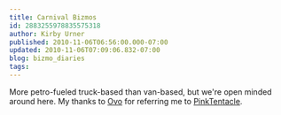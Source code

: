 ```yaml
---
title: Carnival Bizmos
id: 2883255978835575318
author: Kirby Urner
published: 2010-11-06T06:56:00.000-07:00
updated: 2010-11-06T07:09:06.832-07:00
blog: bizmo_diaries
tags: 
---
```


More petro-fueled truck-based than van-based, but we're open minded around here.  My thanks to [Ovo](http://ovo127.com/) for referring me to [PinkTentacle](http://pinktentacle.com/).